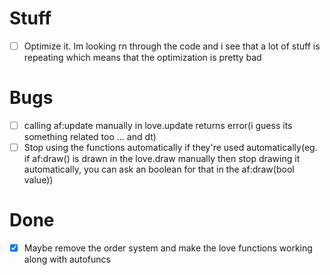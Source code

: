 # Stuff
- [ ] Optimize it. Im looking rn through the code and i see that a lot of stuff is repeating which means that the optimization is pretty bad

# Bugs
- [ ] calling af:update manually in love.update returns error(i guess its something related too ... and dt)
- [ ] Stop using the functions automatically if they're used automatically(eg. if af:draw() is drawn in the love.draw manually then stop drawing it automatically, you can ask an boolean for that in the af:draw(bool value))

# Done
- [x] Maybe remove the order system and make the love functions working along with autofuncs